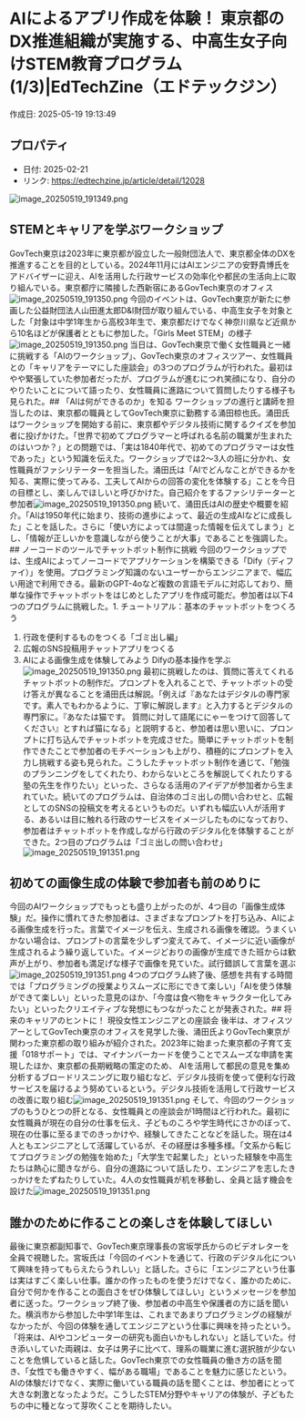 # AIによるアプリ作成を体験！ 東京都のDX推進組織が実施する、中高生女子向けSTEM教育プログラム (1/3)|EdTechZine（エドテックジン）

作成日: 2025-05-19 19:13:49

## プロパティ

- 日付: 2025-02-21
- リンク: https://edtechzine.jp/article/detail/12028

![image_20250519_191349.png](../assets/image_20250519_191349.png)
## STEMとキャリアを学ぶワークショップ
GovTech東京は2023年に東京都が設立した一般財団法人で、東京都全体のDXを推進することを目的としている。2024年11月にはAIエンジニアの安野貴博氏をアドバイザーに迎え、AIを活用した行政サービスの効率化や都民の生活向上に取り組んでいる。東京都庁に隣接した西新宿にあるGovTech東京のオフィス![image_20250519_191350.png](../assets/image_20250519_191350.png)
今回のイベントは、GovTech東京が新たに参画した公益財団法人山田進太郎D&I財団が取り組んでいる、中高生女子を対象とした「対象は中学1年生から高校3年生で、東京都だけでなく神奈川県など近県から10名ほどが保護者とともに参加した。「Girls Meet STEM」の様子![image_20250519_191350.png](../assets/image_20250519_191350.png)
当日は、GovTech東京で働く女性職員と一緒に挑戦する「AIのワークショップ」、GovTech東京のオフィスツアー、女性職員との「キャリアをテーマにした座談会」の3つのプログラムが行われた。最初はやや緊張していた参加者だったが、プログラムが進むにつれ笑顔になり、自分のやりたいことについて語ったり、女性職員に進路について質問したりする様子も見られた。## 「AIは何ができるのか」を知る
ワークショップの進行と講師を担当したのは、東京都の職員としてGovTech東京に勤務する涌田椋也氏。涌田氏はワークショップを開始する前に、東京都やデジタル技術に関するクイズを参加者に投げかけた。「世界で初めてプログラマーと呼ばれる名前の職業が生まれたのはいつか？」との問題では、「実は1840年代で、初めてのプログラマーは女性であった」という知識を伝えた。ワークショップでは2～3人の班に分かれ、女性職員がファシリテーターを担当した。涌田氏は「AIでどんなことができるかを知る、実際に使ってみる、工夫してAIからの回答の変化を体験する」ことを今日の目標とし、楽しんでほしいと呼びかけた。自己紹介をするファシリテーターと参加者![image_20250519_191350.png](../assets/image_20250519_191350.png)
続いて、涌田氏はAIの歴史や概要を紹介。「AIは1950年代に始まり、技術の進歩によって、最近の生成AIなどに成長した」ことを話した。さらに「使い方によっては間違った情報を伝えてしまう」とし、「情報が正しいかを意識しながら使うことが大事」であることを強調した。## ノーコードのツールでチャットボット制作に挑戦
今回のワークショップでは、生成AIによってノーコードでアプリケーションを構築できる「Dify（ディファイ）」を使用。プログラミング知識のないユーザーからエンジニアまで、幅広い用途で利用できる。最新のGPT-4oなど複数の言語モデルに対応しており、簡単な操作でチャットボットをはじめとしたアプリを作成可能だ。参加者は以下4つのプログラムに挑戦した。1. チュートリアル：基本のチャットボットをつくろう
1. 行政を便利するものをつくる「ゴミ出し編」
1. 広報のSNS投稿用チャットアプリをつくる
1. AIによる画像生成を体験してみよう
Difyの基本操作を学ぶ![image_20250519_191350.png](../assets/image_20250519_191350.png)
最初に挑戦したのは、質問に答えてくれるチャットボットの制作だ。プロンプトを入れることで、チャットボットの受け答えが異なることを涌田氏は解説。「例えば『あなたはデジタルの専門家です。素人でもわかるように、丁寧に解説します』と入力するとデジタルの専門家に。『あなたは猫です。 質問に対して語尾ににゃーをつけて回答してください』とすれば猫になる」と説明すると、参加者は思い思いに、プロンプトに打ち込んでチャットボットを完成させた。簡単にチャットボットを制作できたことで参加者のモチベーションも上がり、積極的にプロンプトを入力し挑戦する姿も見られた。こうしたチャットボット制作を通じて、「勉強のプランニングをしてくれたり、わからないところを解説してくれたりする塾の先生を作りたい」といった、さらなる活用のアイデアが参加者から生まれていた。続いてのプログラムは、自治体のゴミ出しの問い合わせと、広報としてのSNSの投稿文を考えるというものだ。いずれも幅広い人が活用する、あるいは目に触れる行政のサービスをイメージしたものになっており、参加者はチャットボットを作成しながら行政のデジタル化を体験することができた。2つ目のプログラムは「ゴミ出しの問い合わせ」![image_20250519_191351.png](../assets/image_20250519_191351.png)
## 初めての画像生成の体験で参加者も前のめりに
今回のAIワークショップでもっとも盛り上がったのが、4つ目の「画像生成体験」だ。操作に慣れてきた参加者は、さまざまなプロンプトを打ち込み、AIによる画像生成を行った。言葉でイメージを伝え、生成される画像を確認。うまくいかない場合は、プロンプトの言葉を少しずつ変えてみて、イメージに近い画像が生成されるよう繰り返していた。イメージどおりの画像が生成できた班からは歓声が上がり、参加者も満足げな様子で画像を見ていた。試行錯誤して言葉を選ぶ![image_20250519_191351.png](../assets/image_20250519_191351.png)
4つのプログラム終了後、感想を共有する時間では「プログラミングの授業よりスムーズに形にできて楽しい」「AIを使う体験ができて楽しい」といった意見のほか、「今度は食べ物をキャラクター化してみたい」といったクリエイティブな発想にもつながったことが発表された。## 将来のキャリアのヒントに！ 現役女性エンジニアとの座談会
後半は、オフィスツアーとしてGovTech東京のオフィスを見学した後、涌田氏よりGovTech東京が関わった東京都の取り組みが紹介された。2023年に始まった東京都の子育て支援「018サポート」では、マイナンバーカードを使うことでスムーズな申請を実現したほか、東京都の長期戦略の策定のため、 AIを活用して都民の意見を集め分析するブロードリスニングに取り組むなど、デジタル技術を使って便利な行政サービスを届けるよう努めているという。デジタル技術を活用して行政サービスの改善に取り組む![image_20250519_191351.png](../assets/image_20250519_191351.png)
そして、今回のワークショップのもうひとつの肝となる、女性職員との座談会が1時間ほど行われた。最初に女性職員が現在の自分の仕事を伝え、子どものころや学生時代にさかのぼって、現在の仕事に至るまでのきっかけや、経験してきたことなどを話した。現在は4人ともエンジニアとして活躍しているが、その経歴は多種多様。「文系から転じてプログラミングの勉強を始めた」「大学生で起業した」といった経験を中高生たちは熱心に聞きながら、自分の進路について話したり、エンジニアを志したきっかけをたずねたりしていた。4人の女性職員が机を移動し、全員と話す機会を設けた![image_20250519_191351.png](../assets/image_20250519_191351.png)
## 誰かのために作ることの楽しさを体験してほしい
最後に東京都副知事で、GovTech東京理事長の宮坂学氏からのビデオレターを全員で視聴した。宮坂氏は「今回のイベントを通じて、行政のデジタル化について興味を持ってもらえたらうれしい」と話した。さらに「エンジニアという仕事は実はすごく楽しい仕事。誰かの作ったものを使うだけでなく、誰かのために、自分で何かを作ることの面白さをぜひ体験してほしい」というメッセージを参加者に送った。ワークショップ終了後、参加者の中高生や保護者の方に話を聞いた。横浜市から参加した中学1年生は、これまであまりプログラミングの経験がなかったが、今回の体験を通してエンジニアという仕事に興味を持ったという。「将来は、AIやコンピューターの研究も面白いかもしれない」と話していた。付き添いしていた両親は、女子は男子に比べて、理系の職業に進む選択肢が少ないことを危惧していると話した。GovTech東京での女性職員の働き方の話を聞き、「女性でも働きやすく、幅がある職場」であることを魅力に感じたという。AIの体験だけでなく、実際に働いている職員の話を聞くことは、参加者にとって大きな刺激となったようだ。こうしたSTEM分野やキャリアの体験が、子どもたちの中に種となって芽吹くことを期待したい。